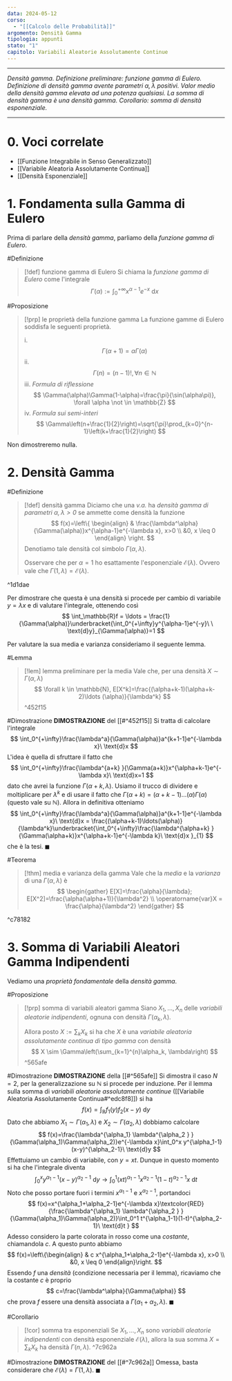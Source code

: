 ```yaml
---
data: 2024-05-12
corso:
  - "[[Calcolo delle Probabilità]]"
argomento: Densità Gamma
tipologia: appunti
stato: "1"
capitolo: Variabili Aleatorie Assolutamente Continue
---
```

- - -
*Densità gamma. Definizione preliminare: funzione gamma di Eulero. Definizione di densità gamma avente parametri $\alpha,\lambda$ positivi. Valor medio della densità gamma elevata ad una potenza qualsiasi. La somma di densità gamma è una densità gamma. Corollario: somma di densità esponenziale.*
- - -
# 0. Voci correlate
- [[Funzione Integrabile in Senso Generalizzato]]
- [[Variabile Aleatoria Assolutamente Continua]]
- [[Densità Esponenziale]]
# 1. Fondamenta sulla Gamma di Eulero
Prima di parlare della *densità gamma*, parliamo della *funzione gamma di Eulero*.

#Definizione 
> [!def] funzione gamma di Eulero
> Si chiama la *funzione gamma di Eulero* come l'integrale
> $$
> \Gamma(\alpha):=\int_0^{+\infty}x^{\alpha-1}e^{-x}\ \text{d}x
> $$

#Proposizione 
> [!prp] le proprietà della funzione gamma
> La funzione gamme di Eulero soddisfa le seguenti proprietà.
> 
> i. 
> $$
> \Gamma(\alpha+1)=\alpha \Gamma(\alpha)
> $$
> ii. 
> $$
> \Gamma(n)=(n-1)!, \forall n \in \mathbb{N}
> $$
> iii. *Formula di riflessione*
> $$
> \Gamma(\alpha)\Gamma(1-\alpha)=\frac{\pi}{\sin(\alpha\pi)}, \forall \alpha \not \in \mathbb{Z}
> $$
> iv. *Formula sui semi-interi*
> $$
> \Gamma\left(n+\frac{1}{2}\right)=\sqrt{\pi}\prod_{k=0}^{n-1}\left(k+\frac{1}{2}\right)
> $$

Non dimostreremo nulla.

# 2. Densità Gamma
#Definizione 
> [!def] densità gamma
> Diciamo che una *v.a.* ha *densità gamma di parametri $\alpha,\lambda >0$* se ammette come densità la funzione
> $$
> f(x)=\left\{
> \begin{align}
> & \frac{\lambda^\alpha}{\Gamma(\alpha)}x^{\alpha-1}e^{-\lambda x}, x>0 \\
> &0, x \leq 0
> \end{align} 
> \right.
> $$
> Denotiamo tale densità col simbolo $\Gamma(\alpha,\lambda)$.
> 
> Osservare che per $\alpha=1$ ho esattamente l'esponenziale $\mathcal{E}(\lambda)$. Ovvero vale che $\Gamma(1,\lambda)=\mathcal{E}(\lambda)$.

^1d1dae

Per dimostrare che questa è una densità si procede per cambio di variabile $y=\lambda x$ e di valutare l'integrale, ottenendo così
$$
\int_\mathbb{R}f = \ldots = \frac{1}{\Gamma(\alpha)}\underbracket{\int_0^{+\infty}y^{\alpha-1}e^{-y}\ \ \text{d}y}_{\Gamma(\alpha)}=1
$$

Per valutare la sua media e varianza consideriamo il seguente lemma.

#Lemma 
> [!lem] lemma preliminare per la media
> Vale che, per una densità $X \sim \Gamma(\alpha,\lambda)$
> $$
> \forall k \in \mathbb{N}, E[X^k]=\frac{(\alpha+k-1)(\alpha+k-2)\ldots (\alpha)}{\lambda^k}
> $$
^452f15

#Dimostrazione 
**DIMOSTRAZIONE** del [[#^452f15]]
Si tratta di calcolare l'integrale
$$
\int_0^{+\infty}\frac{\lambda^a}{\Gamma(\alpha)}a^{k+1-1}e^{-\lambda x}\ \text{d}x
$$
L'idea è quella di sfruttare il fatto che
$$
\int_0^{+\infty}\frac{\lambda^{a+k} }{\Gamma(a+k)}x^{\alpha+k-1}e^{-\lambda x}\ \text{d}x=1
$$
dato che avrei la funzione $\Gamma(\alpha+k, \lambda)$. Usiamo il trucco di dividere e moltiplicare per $\lambda^k$ e di usare il fatto che $\Gamma(\alpha+k)=(\alpha+k-1)\ldots(\alpha)\Gamma(\alpha)$ (questo vale su $\mathbb{N}$). Allora in definitiva otteniamo
$$
\int_0^{+\infty}\frac{\lambda^a}{\Gamma(\alpha)}a^{k+1-1}e^{-\lambda x}\ \text{d}x = \frac{(\alpha+k-1)\ldots(\alpha)}{\lambda^k}\underbracket{\int_0^{+\infty}\frac{\lambda^{\alpha+k} }{\Gamma(\alpha+k)}x^{\alpha+k-1}e^{-\lambda k}\ \text{d}x }_{1}
$$
che è la tesi. $\blacksquare$

#Teorema 
> [!thm] media e varianza della gamma
> Vale che la *media* e la *varianza* di una $\Gamma(\alpha, \lambda)$ è
> $$
> \begin{gather}
> E[X]=\frac{\alpha}{\lambda}; E[X^2]=\frac{\alpha(\alpha+1)}{\lambda^2} \\
> \operatorname{var}X = \frac{\alpha}{\lambda^2}
> \end{gather}
> $$

^c78182

# 3. Somma di Variabili Aleatori Gamma Indipendenti
Vediamo una *proprietà fondamentale* della *densità gamma*.

#Proposizione 
> [!prp] somma di variabili aleatori gamma
> Siano $X_1,\ldots,X_n$ delle *variabili aleatorie indipendenti*, ognuna con densità $\Gamma(\alpha_k, \lambda)$. 
> 
> Allora posto $X:=\sum_k X_k$ si ha che $X$ è una *variabile aleatoria assolutamente continua di tipo gamma* con densità
> $$
> X \sim \Gamma\left(\sum_{k=1}^{n}\alpha_k, \lambda\right)
> $$
^565afe

#Dimostrazione 
**DIMOSTRAZIONE** della [[#^565afe]]
Si dimostra il caso $N=2$, per la generalizzazione su $\mathbb{N}$ si procede per induzione. Per il lemma sulla somma di *variabili aleatorie assolutamente continue* ([[Variabile Aleatoria Assolutamente Continua#^edc8f8]]) si ha
$$
f(x)=\int_\mathbb{R} f_1(y)f_2(x-y)\ \text{d}y
$$
Dato che abbiamo $X_1 \sim \Gamma(\alpha_1, \lambda)$ e $X_2 \sim \Gamma(\alpha_2, \lambda)$ dobbiamo calcolare
$$
f(x)=\frac{\lambda^{\alpha_1} \lambda^{\alpha_2 } }{\Gamma(\alpha_1)\Gamma(\alpha_2)}e^{-\lambda x}\int_0^x y^{\alpha_1-1}(x-y)^{\alpha_2-1}\ \text{d}y
$$
Effettuiamo un cambio di variabile, con $y=xt$. Dunque in questo momento si ha che l'integrale diventa
$$
\int_0^x y^{\alpha_1-1}(x-y)^{\alpha_2-1}\ \text{d}y \to \int_0^1(xt)^{\alpha_1-1}x^{\alpha_2-1}(1-t)^{\alpha_2-1}x \ \text{d}t
$$
Noto che posso portare fuori i termini $x^{\alpha_1-1}$ e $x^{\alpha_2-1}$, portandoci
$$
f(x)=x^{\alpha_1+\alpha_2-1}e^{-\lambda x}\textcolor{RED}{\frac{\lambda^{\alpha_1} \lambda^{\alpha_2 } }{\Gamma(\alpha_1)\Gamma(\alpha_2)}\int_0^1 t^{\alpha_1-1}(1-t)^{\alpha_2-1}\ \text{d}t }
$$
Adesso considero la parte colorata in rosso come una *costante*, chiamandola $c$. A questo punto abbiamo
$$
f(x)=\left\{\begin{align}
& c x^{\alpha_1+\alpha_2-1}e^{-\lambda x}, x>0 \\ &0, x \leq 0
\end{align}\right.
$$
Essendo $f$ una *densità* (condizione necessaria per il lemma), ricaviamo che la costante $c$ è proprio
$$
c=\frac{\lambda^\alpha}{\Gamma(\alpha)}
$$
che prova $f$ essere una densità associata a $\Gamma(\alpha_1+\alpha_2, \lambda)$. $\blacksquare$

#Corollario 
> [!cor] somma tra esponenziali
> Se $X_1,\ldots,X_n$ sono *variabili aleatorie indipendenti* con densità esponenziale $\mathcal{E}(\lambda)$, allora la sua somma $X=\sum_k X_k$ ha densità $\Gamma(n, \lambda)$.
^7c962a

#Dimostrazione 
**DIMOSTRAZIONE** del [[#^7c962a]]
Omessa, basta considerare che $\mathcal{E}(\lambda)=\Gamma(1, \lambda)$. $\blacksquare$

